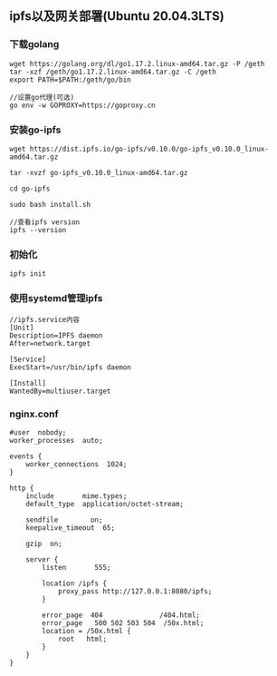 ## ipfs以及网关部署(Ubuntu 20.04.3LTS)
### 下载golang
    wget https://golang.org/dl/go1.17.2.linux-amd64.tar.gz -P /geth
    tar -xzf /geth/go1.17.2.linux-amd64.tar.gz -C /geth 
    export PATH=$PATH:/geth/go/bin

    //设置go代理(可选)
    go env -w GOPROXY=https://goproxy.cn 
### 安装go-ipfs
    wget https://dist.ipfs.io/go-ipfs/v0.10.0/go-ipfs_v0.10.0_linux-amd64.tar.gz

    tar -xvzf go-ipfs_v0.10.0_linux-amd64.tar.gz

    cd go-ipfs

    sudo bash install.sh

    //查看ipfs version
    ipfs --version

### 初始化
    ipfs init
### 使用systemd管理ipfs
    //ipfs.service内容
    [Unit]
    Description=IPFS daemon
    After=network.target

    [Service]
    ExecStart=/usr/bin/ipfs daemon

    [Install]
    WantedBy=multiuser.target

### nginx.conf
    #user  nobody;
    worker_processes  auto;

    events {
        worker_connections  1024;
    }

    http {
        include       mime.types;
        default_type  application/octet-stream;

        sendfile        on;
        keepalive_timeout  65;

        gzip  on;

        server {
            listen       555;

            location /ipfs {
                proxy_pass http://127.0.0.1:8080/ipfs;
            }

            error_page  404              /404.html;
            error_page   500 502 503 504  /50x.html;
            location = /50x.html {
                root   html;
            }
        }
    }